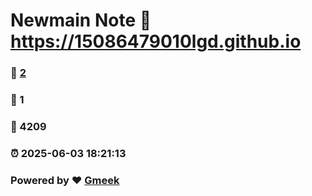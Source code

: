 # Newmain Note :link: https://15086479010lgd.github.io 
### :page_facing_up: [2](https://15086479010lgd.github.io/tag.html) 
### :speech_balloon: 1 
### :hibiscus: 4209 
### :alarm_clock: 2025-06-03 18:21:13 
### Powered by :heart: [Gmeek](https://github.com/Meekdai/Gmeek)
